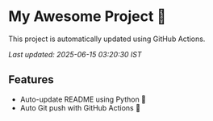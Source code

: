 # My Awesome Project 🚀

This project is automatically updated using GitHub Actions.

_Last updated: 2025-06-15 03:20:30 IST_

## Features
- Auto-update README using Python 🐍
- Auto Git push with GitHub Actions 🤖
